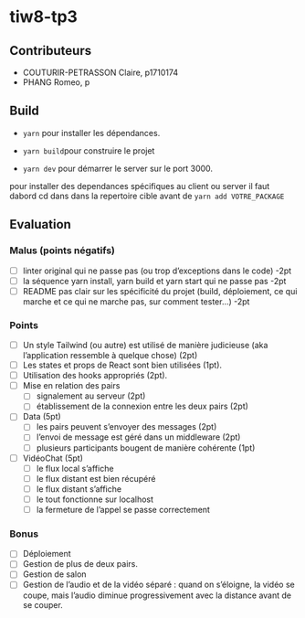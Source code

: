 # tiw8-tp3

## Contributeurs

- COUTURIR-PETRASSON Claire, p1710174
- PHANG Romeo, p

## Build

- `yarn` pour installer les dépendances.

- `yarn build`pour construire le projet

- `yarn dev` pour démarrer le server sur le port 3000.

pour installer des dependances spécifiques au client ou server il faut dabord cd dans dans la repertoire cible avant de `yarn add VOTRE_PACKAGE`

## Evaluation

### Malus (points négatifs)

- [ ] linter original qui ne passe pas (ou trop d’exceptions dans le code) -2pt
- [ ] la séquence yarn install, yarn build et yarn start qui ne passe pas -2pt
- [ ] README pas clair sur les spécificité du projet (build, déploiement, ce qui marche et ce qui ne marche pas, sur comment tester…) -2pt

### Points

- [ ] Un style Tailwind (ou autre) est utilisé de manière judicieuse (aka l’application ressemble à quelque chose) (2pt)
- [ ] Les states et props de React sont bien utilisées (1pt).
- [ ] Utilisation des hooks appropriés (2pt).
- [ ] Mise en relation des pairs
  - [ ] signalement au serveur (2pt)
  - [ ] établissement de la connexion entre les deux pairs (2pt)
- [ ] Data (5pt)
  - [ ] les pairs peuvent s’envoyer des messages (2pt)
  - [ ] l’envoi de message est géré dans un middleware (2pt)
  - [ ] plusieurs participants bougent de manière cohérente (1pt)
- [ ] VidéoChat (5pt)
  - [ ] le flux local s’affiche
  - [ ] le flux distant est bien récupéré
  - [ ] le flux distant s’affiche
  - [ ] le tout fonctionne sur localhost
  - [ ] la fermeture de l’appel se passe correctement

### Bonus

- [ ] Déploiement
- [ ] Gestion de plus de deux pairs.
- [ ] Gestion de salon
- [ ] Gestion de l’audio et de la vidéo séparé : quand on s’éloigne, la vidéo se coupe, mais l’audio diminue progressivement avec la distance avant de se couper.
